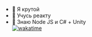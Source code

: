 - 👀 Я крутой
- 🌱 Учусь реакту
- 💞️ Знаю Node JS и C# + Unity<br>
[![wakatime](https://wakatime.com/badge/user/050e9fd9-87b4-47e3-a827-eda8b2bde1a6.svg)](https://wakatime.com/@050e9fd9-87b4-47e3-a827-eda8b2bde1a6)
